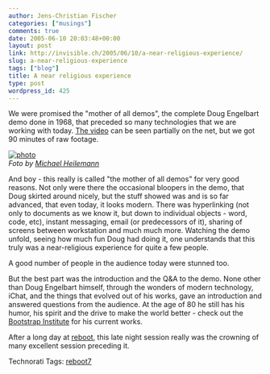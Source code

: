 ```yaml
---
author: Jens-Christian Fischer
categories: ["musings"]
comments: true
date: 2005-06-10 20:03:48+00:00
layout: post
link: http://invisible.ch/2005/06/10/a-near-religious-experience/
slug: a-near-religious-experience
tags: ["blog"]
title: A near religious experience
type: post
wordpress_id: 425
---
```



We were promised the "mother of all demos", the complete Doug Engelbart demo done in 1968, that preceded so many technologies that we are working with today. [The video](http://sloan.stanford.edu/MouseSite/1968Demo.html) can be seen partially on the net, but we got 90 minutes of raw footage. 






[![photo](http://photos14.flickr.com/18581539_cc0ec05148_m.jpg)](http://www.flickr.com/photos/heilemann/18581539/)  
_Foto by [Michael Heilemann](http://www.binarybonsai.com)_





And boy - this really is called "the mother of all demos" for very good reasons. Not only were there the occasional bloopers in the demo, that Doug skirted around nicely, but the stuff showed was and is so far advanced, that even today, it looks modern. There was hyperlinking (not only to documents as we know it, but down to individual objects - word, code, etc), instant messaging, email (or predecessors of it), sharing of screens between workstation and much much more. Watching the demo unfold, seeing how much fun Doug had doing it, one understands that this truly was a near-religious experience for quite a few people.



A good number of people in the audience today were stunned too.



But the best part was the introduction and the Q&A to the demo. None other than Doug Engelbart himself, through the wonders of modern technology, iChat, and the things that evolved out of his works, gave an introduction and answered questions from the audience. At the age of 80 he still has his humor, his spirit and the drive to make the world better - check out the [Bootstrap Institute](http://www.bootstrap.org/) for his current works.



After a long day at [reboot](http://reboot.dk/reboot7/show/HomePage), this late night session really was the crowning of many excellent session preceding it.


Technorati Tags: [reboot7](http://technorati.com/tag/reboot7)
